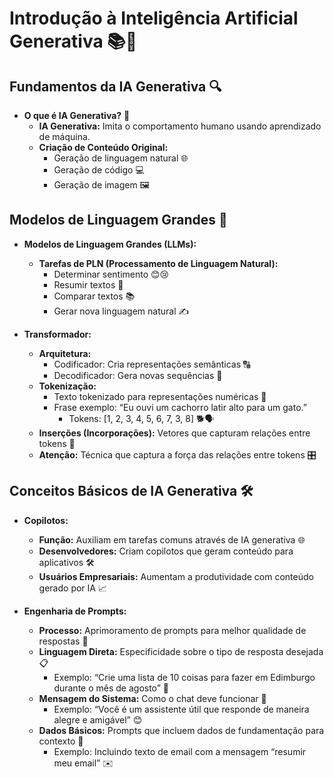 # Introdução à Inteligência Artificial Generativa 📚🤖

## Fundamentos da IA Generativa 🔍

- **O que é IA Generativa?** 🧠
    - **IA Generativa:** Imita o comportamento humano usando aprendizado de máquina.
    - **Criação de Conteúdo Original:**
        - Geração de linguagem natural 🌐
        - Geração de código 💻
        - Geração de imagem 🖼️

## Modelos de Linguagem Grandes 🧩

- **Modelos de Linguagem Grandes (LLMs):**
    - **Tarefas de PLN (Processamento de Linguagem Natural):**
        - Determinar sentimento 😊😢
        - Resumir textos 📝
        - Comparar textos 📚
        - Gerar nova linguagem natural ✍️

- **Transformador:**
    - **Arquitetura:**
        - Codificador: Cria representações semânticas 🔠
        - Decodificador: Gera novas sequências 🔄
    - **Tokenização:**
        - Texto tokenizado para representações numéricas 🔢
        - Frase exemplo: “Eu ouvi um cachorro latir alto para um gato.”
            - Tokens: [1, 2, 3, 4, 5, 6, 7, 3, 8] 🐕🗣️
    - **Inserções (Incorporações):** Vetores que capturam relações entre tokens 🎯
    - **Atenção:** Técnica que captura a força das relações entre tokens 🎛️

## Conceitos Básicos de IA Generativa 🛠️

- **Copilotos:**
    - **Função:** Auxiliam em tarefas comuns através de IA generativa 🌐
    - **Desenvolvedores:** Criam copilotos que geram conteúdo para aplicativos 🛠️
    - **Usuários Empresariais:** Aumentam a produtividade com conteúdo gerado por IA 📈

- **Engenharia de Prompts:**
    - **Processo:** Aprimoramento de prompts para melhor qualidade de respostas 🚀
    - **Linguagem Direta:** Especificidade sobre o tipo de resposta desejada 📋
        - Exemplo: “Crie uma lista de 10 coisas para fazer em Edimburgo durante o mês de agosto” 📅
    - **Mensagem do Sistema:** Como o chat deve funcionar 💬
        - Exemplo: “Você é um assistente útil que responde de maneira alegre e amigável” 😊
    - **Dados Básicos:** Prompts que incluem dados de fundamentação para contexto 📜
        - Exemplo: Incluindo texto de email com a mensagem “resumir meu email” ✉️
